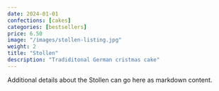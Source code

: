 ```yaml
---
date: 2024-01-01
confections: [cakes]
categories: [bestsellers]
price: 6.50
image: "/images/stollen-listing.jpg"
weight: 2
title: "Stollen"
description: "Tradiditonal German cristmas cake"
---
```


Additional details about the Stollen can go here as markdown content.

